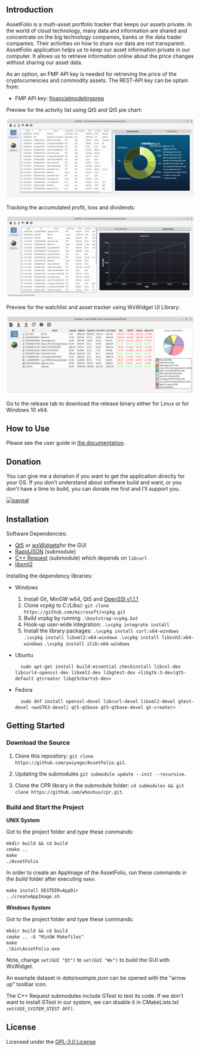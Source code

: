 ## Introduction

AssetFolio is a multi-asset portfolio tracker that keeps our assets private. In the world of cloud technology, many data and information are shared and concentrate on the big technology companies, banks or the data trader companies. Their activities on how to share our data are not transparent. AssetFolio application helps us to keep our asset information private in our computer. It allows us to retrieve information online about the price changes without sharing our asset data.

As an option, an FMP API key is needed for retrieving the price of the cryptocurrencies and commodity assets. The REST-API key can be optain from:
* FMP API key: [financialmodelingprep](https://financialmodelingprep.com/developer/docs/)


Preview for the activity list using Qt5 and Qt5 pie chart:

![Activity list][activity]

Tracking the accumulated profit, loss and dividends:

![Accumulated RoI][roi]

Preview for the watchlist and asset tracker using WxWidget UI Library:

![Watchlist][watchlist]

Go to the release tab to download the release binary either for Linux or for Windows 10 x64.

## How to Use

Please see the user guide in [the documentation](https://ywiyogo.github.io/AssetFolio/).


## Donation

You can give me a donation if you want to get the application directly for your OS. 
If you don't understand about software build and want, or you don't have a time to build, you can donate me first and I'll support you.

[![paypal](https://www.paypalobjects.com/en_US/i/btn/btn_donateCC_LG.gif)](https://www.paypal.com/cgi-bin/webscr?cmd=_s-xclick&hosted_button_id=9H9M4LHP8L8EQ&source=url)

## Installation

Software Dependencies:

* [Qt5](https://doc.qt.io/qt-5/gettingstarted.html) or [wxWidgets](https://www.wxwidgets.org/)for the GUI
* [RapidJSON](https://github.com/Tencent/rapidjson) (submodule)
* [C++ Request](https://github.com/whoshuu/cpr) (submodule) which depends on `libcurl`
* [libxml2](http://www.xmlsoft.org/)

Installing the dependency libraries:

* Windows

    1. Install Git, MinGW w64, Qt5 and [OpenSSl v1.1.1](https://slproweb.com/products/Win32OpenSSL.html)
    2. Clone *vcpkg* to C:/Libs/: `git clone https://github.com/microsoft/vcpkg.git`
    2. Build *vcpkg* by running `.\bootstrap-vcpkg.bat`
    3. Hook-up user-wide integration: `.\vcpkg integrate install`
    3. Install the library packages:
          `.\vcpkg install curl:x64-windows`
          `.\vcpkg install libxml2:x64-windows`
          `.\vcpkg install libssh2:x64-windows`
          `.\vcpkg install zlib:x64-windows`

* Ubuntu

        sudo apt-get install build-essential checkinstall libssl-dev libcurl4-openssl-dev libxml2-dev libgtest-dev <libgtk-3-dev|qt5-default qtcreator libqt5charts5-dev>

* Fedora

        sudo dnf install openssl-devel libcurl-devel libxml2-devel gtest-devel <wxGTK3-devel| qt5-qtbase qt5-qtbase-devel qt-creator>

## Getting Started 
### Download the Source

1. Clone this repository: `git clone https://github.com/ywiyogo/AssetFolio.git`.

2. Updating the submodules `git submodule update --init --recursive`.

3. Clone the CPR library in the submodule folder: `cd submodules && git clone https://github.com/whoshuu/cpr.git`.


### Build and Start the Project

**UNIX System**

Got to the project folder and type these commands:

```
mkdir build && cd build
cmake ..
make
./AssetFolio
```

In order to create an AppImage of the AssetFolio, run these commands in the _build_ folder after executing `make`:

```
make install DESTDIR=AppDir
../createAppImage.sh

```

**Windows System**

Got to the project folder and type these commands:

```
mkdir build && cd build
cmake .. -G "MinGW Makefiles"
make
.\bin\AssetFolio.exe
```

Note, change `set(GUI "Qt")` to `set(GUI "Wx")` to build the GUI with WxWidget.

An example dataset in _data/example.json_ can be opened with the "arrow up" toolbar icon.

The C++ Request submodules include GTest to test its code. If we don't want to install GTest in our system, we can disable it in CMakeLists.txt `set(USE_SYSTEM_GTEST OFF)`.


## License

Licensed under the [GPL-3.0 License](LICENSE)



[activity]: docs/imgs/activity.png "Screenshot of the activity list"
[watchlist]: docs/imgs/watchlist.png "Screenshot of the watchlist and the tracker"
[roi]: docs/imgs/accumulated_roi.png "Screenshot of the acumulated RoI"
